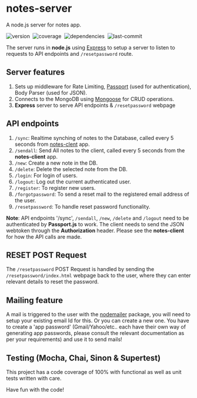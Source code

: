 # notes-server

A node.js server for notes app.

![version](https://img.shields.io/github/package-json/v/raravi/notes-server)&nbsp;&nbsp;![coverage](https://img.shields.io/codecov/c/gh/raravi/notes-server)&nbsp;&nbsp;![dependencies](https://img.shields.io/depfu/raravi/notes-server)&nbsp;&nbsp;![last-commit](https://img.shields.io/github/last-commit/raravi/notes-server)

The server runs in **node.js** using [Express](https://expressjs.com/) to setup a server to listen to requests to API endpoints and `/resetpassword` route.

## Server features

1. Sets up middleware for Rate Limiting, [Passport](http://www.passportjs.org/) (used for authentication), Body Parser (used for JSON).
2. Connects to the MongoDB using [Mongoose](https://mongoosejs.com/docs/guide.html) for CRUD operations.
3. **Express** server to serve API endpoints & `/resetpassword` webpage

## API endpoints

1. `/sync`: Realtime synching of notes to the Database, called every 5 seconds from [notes-clent](https://github.com/raravi/notes-client) app.
2. `/sendall`: Send All notes to the client, called every 5 seconds from the **notes-client** app.
3. `/new`: Create a new note in the DB.
4. `/delete`: Delete the selected note from the DB.
5. `/login`: For login of users.
6. `/logout`: Log out the current authenticated user.
7. `/register`: To register new users.
8. `/forgotpassword`: To send a reset mail to the registered email address of the user.
9. `/resetpassword`: To handle reset password functionality.

**Note**: API endpoints '/sync', `/sendall`, `/new`, `/delete` and `/logout` need to be authenticated by **Passport.js** to work. The client needs to send the JSON webtoken through the **Authorization** header. Please see the **notes-client** for how the API calls are made.

## RESET POST Request

The `/resetpassword` POST Request is handled by sending the `/resetpassword/index.html` webpage back to the user, where they can enter relevant details to reset the password.

## Mailing feature

A mail is triggered to the user with the [nodemailer](https://nodemailer.com/usage/) package, you will need to setup your existing email Id for this. Or you can create a new one. You have to create a 'app password' (Gmail/Yahoo/etc.. each have their own way of generating app passwords, please consult the relevant documentation as per your requirements) and use it to send mails!

## Testing (Mocha, Chai, Sinon & Supertest)

This project has a code coverage of 100% with functional as well as unit tests written with care.

Have fun with the code!
